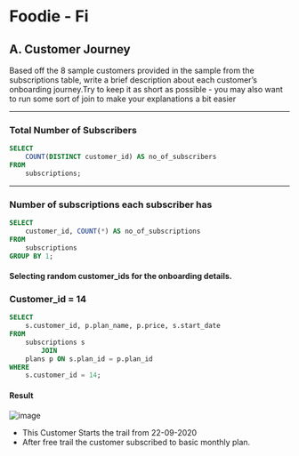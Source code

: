 # Foodie - Fi

## A. Customer Journey

Based off the 8 sample customers provided in the sample from the subscriptions table, write a brief description about each customer’s onboarding journey.Try to keep it as short as possible - you may also want to run some sort of join to make your explanations a bit easier

***

### Total Number of Subscribers

```sql
SELECT 
    COUNT(DISTINCT customer_id) AS no_of_subscribers
FROM
    subscriptions;
```

***

### Number of subscriptions each subscriber has

```sql
SELECT 
    customer_id, COUNT(*) AS no_of_subscriptions
FROM
    subscriptions
GROUP BY 1;
```

#### Selecting random customer_ids for the onboarding details.

### Customer_id = 14

```sql
SELECT 
    s.customer_id, p.plan_name, p.price, s.start_date
FROM
    subscriptions s
        JOIN
    plans p ON s.plan_id = p.plan_id
WHERE
    s.customer_id = 14;
```

#### Result
![image](https://github.com/JenishBabu/8-Week-SQL-Challenge/assets/110540665/65fcda5e-539f-4429-949d-2444888aa708)

* This Customer Starts the trail from 22-09-2020
* After free trail the customer subscribed to basic monthly plan.

